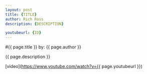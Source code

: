 ```yaml
---
layout: post
title: {TITLE}
author: Rich Ross
description: {DESCRIPTION}

youtubeurl: {ID}
---
```


#{{ page.title }}
by: {{ page.author }}

{{ page.description }}

[video](https://www.youtube.com/watch?v={{ page.youtubeurl }})
